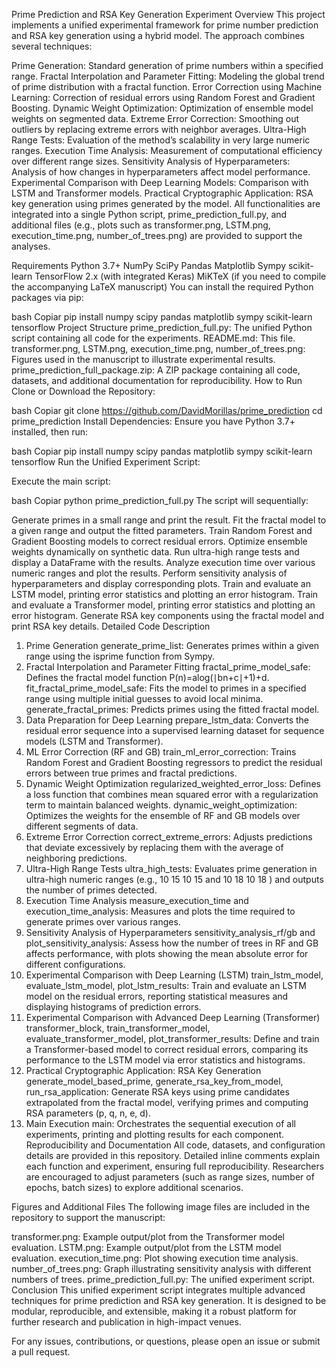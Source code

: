 Prime Prediction and RSA Key Generation Experiment
Overview
This project implements a unified experimental framework for prime number prediction and RSA key generation using a hybrid model. The approach combines several techniques:

Prime Generation: Standard generation of prime numbers within a specified range.
Fractal Interpolation and Parameter Fitting: Modeling the global trend of prime distribution with a fractal function.
Error Correction using Machine Learning: Correction of residual errors using Random Forest and Gradient Boosting.
Dynamic Weight Optimization: Optimization of ensemble model weights on segmented data.
Extreme Error Correction: Smoothing out outliers by replacing extreme errors with neighbor averages.
Ultra-High Range Tests: Evaluation of the method’s scalability in very large numeric ranges.
Execution Time Analysis: Measurement of computational efficiency over different range sizes.
Sensitivity Analysis of Hyperparameters: Analysis of how changes in hyperparameters affect model performance.
Experimental Comparison with Deep Learning Models: Comparison with LSTM and Transformer models.
Practical Cryptographic Application: RSA key generation using primes generated by the model.
All functionalities are integrated into a single Python script, prime_prediction_full.py, and additional files (e.g., plots such as transformer.png, LSTM.png, execution_time.png, number_of_trees.png) are provided to support the analyses.

Requirements
Python 3.7+
NumPy
SciPy
Pandas
Matplotlib
Sympy
scikit-learn
TensorFlow 2.x (with integrated Keras)
MiKTeX (if you need to compile the accompanying LaTeX manuscript)
You can install the required Python packages via pip:

bash
Copiar
pip install numpy scipy pandas matplotlib sympy scikit-learn tensorflow
Project Structure
prime_prediction_full.py: The unified Python script containing all code for the experiments.
README.md: This file.
transformer.png, LSTM.png, execution_time.png, number_of_trees.png: Figures used in the manuscript to illustrate experimental results.
prime_prediction_full_package.zip: A ZIP package containing all code, datasets, and additional documentation for reproducibility.
How to Run
Clone or Download the Repository:

bash
Copiar
git clone https://github.com/DavidMorillas/prime_prediction
cd prime_prediction
Install Dependencies:
Ensure you have Python 3.7+ installed, then run:

bash
Copiar
pip install numpy scipy pandas matplotlib sympy scikit-learn tensorflow
Run the Unified Experiment Script:

Execute the main script:

bash
Copiar
python prime_prediction_full.py
The script will sequentially:

Generate primes in a small range and print the result.
Fit the fractal model to a given range and output the fitted parameters.
Train Random Forest and Gradient Boosting models to correct residual errors.
Optimize ensemble weights dynamically on synthetic data.
Run ultra-high range tests and display a DataFrame with the results.
Analyze execution time over various numeric ranges and plot the results.
Perform sensitivity analysis of hyperparameters and display corresponding plots.
Train and evaluate an LSTM model, printing error statistics and plotting an error histogram.
Train and evaluate a Transformer model, printing error statistics and plotting an error histogram.
Generate RSA key components using the fractal model and print RSA key details.
Detailed Code Description
1. Prime Generation
generate_prime_list: Generates primes within a given range using the isprime function from Sympy.
2. Fractal Interpolation and Parameter Fitting
fractal_prime_model_safe: Defines the fractal model function 
P(n)=alog(∣bn+c∣+1)+d.
fit_fractal_prime_model_safe: Fits the model to primes in a specified range using multiple initial guesses to avoid local minima.
generate_fractal_primes: Predicts primes using the fitted fractal model.
3. Data Preparation for Deep Learning
prepare_lstm_data: Converts the residual error sequence into a supervised learning dataset for sequence models (LSTM and Transformer).
4. ML Error Correction (RF and GB)
train_ml_error_correction: Trains Random Forest and Gradient Boosting regressors to predict the residual errors between true primes and fractal predictions.
5. Dynamic Weight Optimization
regularized_weighted_error_loss: Defines a loss function that combines mean squared error with a regularization term to maintain balanced weights.
dynamic_weight_optimization: Optimizes the weights for the ensemble of RF and GB models over different segments of data.
6. Extreme Error Correction
correct_extreme_errors: Adjusts predictions that deviate excessively by replacing them with the average of neighboring predictions.
7. Ultra-High Range Tests
ultra_high_tests: Evaluates prime generation in ultra-high numeric ranges (e.g., 
10
15
10 
15
  and 
10
18
10 
18
 ) and outputs the number of primes detected.
8. Execution Time Analysis
measure_execution_time and execution_time_analysis: Measures and plots the time required to generate primes over various ranges.
9. Sensitivity Analysis of Hyperparameters
sensitivity_analysis_rf/gb and plot_sensitivity_analysis: Assess how the number of trees in RF and GB affects performance, with plots showing the mean absolute error for different configurations.
10. Experimental Comparison with Deep Learning (LSTM)
train_lstm_model, evaluate_lstm_model, plot_lstm_results: Train and evaluate an LSTM model on the residual errors, reporting statistical measures and displaying histograms of prediction errors.
11. Experimental Comparison with Advanced Deep Learning (Transformer)
transformer_block, train_transformer_model, evaluate_transformer_model, plot_transformer_results: Define and train a Transformer-based model to correct residual errors, comparing its performance to the LSTM model via error statistics and histograms.
12. Practical Cryptographic Application: RSA Key Generation
generate_model_based_prime, generate_rsa_key_from_model, run_rsa_application: Generate RSA keys using prime candidates extrapolated from the fractal model, verifying primes and computing RSA parameters (p, q, n, e, d).
13. Main Execution
main: Orchestrates the sequential execution of all experiments, printing and plotting results for each component.
Reproducibility and Documentation
All code, datasets, and configuration details are provided in this repository. Detailed inline comments explain each function and experiment, ensuring full reproducibility. Researchers are encouraged to adjust parameters (such as range sizes, number of epochs, batch sizes) to explore additional scenarios.

Figures and Additional Files
The following image files are included in the repository to support the manuscript:

transformer.png: Example output/plot from the Transformer model evaluation.
LSTM.png: Example output/plot from the LSTM model evaluation.
execution_time.png: Plot showing execution time analysis.
number_of_trees.png: Graph illustrating sensitivity analysis with different numbers of trees.
prime_prediction_full.py: The unified experiment script.
Conclusion
This unified experiment script integrates multiple advanced techniques for prime prediction and RSA key generation. It is designed to be modular, reproducible, and extensible, making it a robust platform for further research and publication in high-impact venues.

For any issues, contributions, or questions, please open an issue or submit a pull request.
